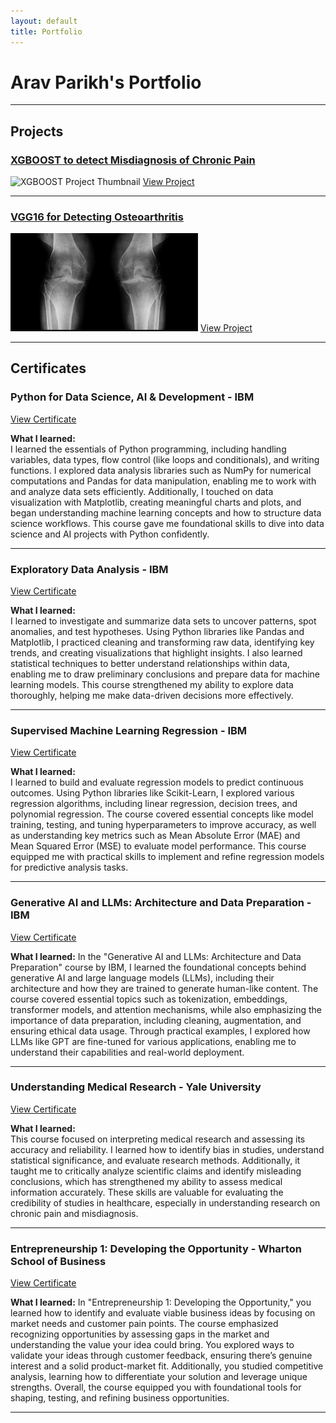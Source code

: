 ```yaml
---
layout: default
title: Portfolio
---
```


# Arav Parikh's Portfolio

---

## Projects

### [XGBOOST to detect Misdiagnosis of Chronic Pain](https://github.com/aravparikh/Catboost-to-detect-Misdiagnosis-Risk-of-Chronic-Pain)
<img src="images/dummy_thumbnail.jpg?raw=true" alt="XGBOOST Project Thumbnail" width="300"/>
<a href="https://github.com/aravparikh/Catboost-to-detect-Misdiagnosis-Risk-of-Chronic-Pain" class="button">View Project</a>

---

### [VGG16 for Detecting Osteoarthritis](https://github.com/aravparikh/VGG16-to-Detect-Osteoarthritis)
<img src="images/Screenshot 2025-01-05 181839.png" alt="VGG16 Project Thumbnail" width="300"/>
<a href="https://github.com/aravparikh/VGG16-to-Detect-Osteoarthritis" class="button">View Project</a>

---

## Certificates

### Python for Data Science, AI & Development - IBM
<a href="images/first python course.pdf" class="button">View Certificate</a>

**What I learned:**  
I learned the essentials of Python programming, including handling variables, data types, flow control (like loops and conditionals), and writing functions. I explored data analysis libraries such as NumPy for numerical computations and Pandas for data manipulation, enabling me to work with and analyze data sets efficiently. Additionally, I touched on data visualization with Matplotlib, creating meaningful charts and plots, and began understanding machine learning concepts and how to structure data science workflows. This course gave me foundational skills to dive into data science and AI projects with Python confidently.

---

### Exploratory Data Analysis - IBM
<a href="images/EDA Certificate.pdf" class="button">View Certificate</a>

**What I learned:**  
I learned to investigate and summarize data sets to uncover patterns, spot anomalies, and test hypotheses. Using Python libraries like Pandas and Matplotlib, I practiced cleaning and transforming raw data, identifying key trends, and creating visualizations that highlight insights. I also learned statistical techniques to better understand relationships within data, enabling me to draw preliminary conclusions and prepare data for machine learning models. This course strengthened my ability to explore data thoroughly, helping me make data-driven decisions more effectively.

---

### Supervised Machine Learning Regression - IBM
<a href="images/supervised machine learning regression.pdf" class="button">View Certificate</a>

**What I learned:**  
I learned to build and evaluate regression models to predict continuous outcomes. Using Python libraries like Scikit-Learn, I explored various regression algorithms, including linear regression, decision trees, and polynomial regression. The course covered essential concepts like model training, testing, and tuning hyperparameters to improve accuracy, as well as understanding key metrics such as Mean Absolute Error (MAE) and Mean Squared Error (MSE) to evaluate model performance. This course equipped me with practical skills to implement and refine regression models for predictive analysis tasks.

---

### Generative AI and LLMs: Architecture and Data Preparation - IBM
<a href="images/Coursera KPTPRG30FBE4.jpg" class="button">View Certificate</a>

**What I learned:**
In the "Generative AI and LLMs: Architecture and Data Preparation" course by IBM, I learned the foundational concepts behind generative AI and large language models (LLMs), including their architecture and how they are trained to generate human-like content. The course covered essential topics such as tokenization, embeddings, transformer models, and attention mechanisms, while also emphasizing the importance of data preparation, including cleaning, augmentation, and ensuring ethical data usage. Through practical examples, I explored how LLMs like GPT are fine-tuned for various applications, enabling me to understand their capabilities and real-world deployment.

---

### Understanding Medical Research - Yale University
<a href="images/medical research course.pdf" class="button">View Certificate</a>

**What I learned:**  
This course focused on interpreting medical research and assessing its accuracy and reliability. I learned how to identify bias in studies, understand statistical significance, and evaluate research methods. Additionally, it taught me to critically analyze scientific claims and identify misleading conclusions, which has strengthened my ability to assess medical information accurately. These skills are valuable for evaluating the credibility of studies in healthcare, especially in understanding research on chronic pain and misdiagnosis.

--- 

### Entrepreneurship 1: Developing the Opportunity - Wharton School of Business
<a href="images/Coursera KV21Y8PTM8NE.jpg" class="button">View Certificate</a>

**What I learned:** 
In "Entrepreneurship 1: Developing the Opportunity," you learned how to identify and evaluate viable business ideas by focusing on market needs and customer pain points. The course emphasized recognizing opportunities by assessing gaps in the market and understanding the value your idea could bring. You explored ways to validate your ideas through customer feedback, ensuring there’s genuine interest and a solid product-market fit. Additionally, you studied competitive analysis, learning how to differentiate your solution and leverage unique strengths. Overall, the course equipped you with foundational tools for shaping, testing, and refining business opportunities.

---







